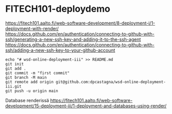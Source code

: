 # FITECH101-deploydemo  

https://fitech101.aalto.fi/web-software-development/8-deployment-i/1-deployment-with-render/  
https://docs.github.com/en/authentication/connecting-to-github-with-ssh/generating-a-new-ssh-key-and-adding-it-to-the-ssh-agent  
https://docs.github.com/en/authentication/connecting-to-github-with-ssh/adding-a-new-ssh-key-to-your-github-account

    echo "# wsd-online-deployment-iii" >> README.md
    git init
    git add .
    git commit -m "first commit"
    git branch -M main
    git remote add origin git@github.com:dpcastagna/wsd-online-deployment-iii.git
    git push -u origin main

Database renderissä
https://fitech101.aalto.fi/web-software-development/15-deployment-iii/1-deployment-and-databases-using-render/

